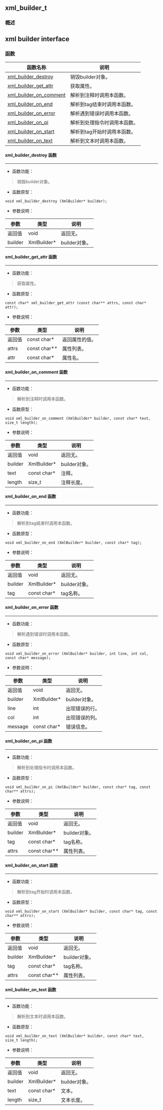 ## xml\_builder\_t
### 概述
xml builder interface
----------------------------------
### 函数
<p id="xml_builder_t_methods">

| 函数名称 | 说明 | 
| -------- | ------------ | 
| <a href="#xml_builder_t_xml_builder_destroy">xml\_builder\_destroy</a> | 销毁builder对象。 |
| <a href="#xml_builder_t_xml_builder_get_attr">xml\_builder\_get\_attr</a> | 获取属性。 |
| <a href="#xml_builder_t_xml_builder_on_comment">xml\_builder\_on\_comment</a> | 解析到注释时调用本函数。 |
| <a href="#xml_builder_t_xml_builder_on_end">xml\_builder\_on\_end</a> | 解析到tag结束时调用本函数。 |
| <a href="#xml_builder_t_xml_builder_on_error">xml\_builder\_on\_error</a> | 解析遇到错误时调用本函数。 |
| <a href="#xml_builder_t_xml_builder_on_pi">xml\_builder\_on\_pi</a> | 解析到处理指令时调用本函数。 |
| <a href="#xml_builder_t_xml_builder_on_start">xml\_builder\_on\_start</a> | 解析到tag开始时调用本函数。 |
| <a href="#xml_builder_t_xml_builder_on_text">xml\_builder\_on\_text</a> | 解析到文本时调用本函数。 |
#### xml\_builder\_destroy 函数
-----------------------

* 函数功能：

> <p id="xml_builder_t_xml_builder_destroy">销毁builder对象。

* 函数原型：

```
void xml_builder_destroy (XmlBuilder* builder);
```

* 参数说明：

| 参数 | 类型 | 说明 |
| -------- | ----- | --------- |
| 返回值 | void | 返回无。 |
| builder | XmlBuilder* | builder对象。 |
#### xml\_builder\_get\_attr 函数
-----------------------

* 函数功能：

> <p id="xml_builder_t_xml_builder_get_attr">获取属性。

* 函数原型：

```
const char* xml_builder_get_attr (const char** attrs, const char* attr);
```

* 参数说明：

| 参数 | 类型 | 说明 |
| -------- | ----- | --------- |
| 返回值 | const char* | 返回属性的值。 |
| attrs | const char** | 属性列表。 |
| attr | const char* | 属性名。 |
#### xml\_builder\_on\_comment 函数
-----------------------

* 函数功能：

> <p id="xml_builder_t_xml_builder_on_comment">解析到注释时调用本函数。

* 函数原型：

```
void xml_builder_on_comment (XmlBuilder* builder, const char* text, size_t length);
```

* 参数说明：

| 参数 | 类型 | 说明 |
| -------- | ----- | --------- |
| 返回值 | void | 返回无。 |
| builder | XmlBuilder* | builder对象。 |
| text | const char* | 注释。 |
| length | size\_t | 注释长度。 |
#### xml\_builder\_on\_end 函数
-----------------------

* 函数功能：

> <p id="xml_builder_t_xml_builder_on_end">解析到tag结束时调用本函数。

* 函数原型：

```
void xml_builder_on_end (XmlBuilder* builder, const char* tag);
```

* 参数说明：

| 参数 | 类型 | 说明 |
| -------- | ----- | --------- |
| 返回值 | void | 返回无。 |
| builder | XmlBuilder* | builder对象。 |
| tag | const char* | tag名称。 |
#### xml\_builder\_on\_error 函数
-----------------------

* 函数功能：

> <p id="xml_builder_t_xml_builder_on_error">解析遇到错误时调用本函数。

* 函数原型：

```
void xml_builder_on_error (XmlBuilder* builder, int line, int col, const char* message);
```

* 参数说明：

| 参数 | 类型 | 说明 |
| -------- | ----- | --------- |
| 返回值 | void | 返回无。 |
| builder | XmlBuilder* | builder对象。 |
| line | int | 出现错误的行。 |
| col | int | 出现错误的列。 |
| message | const char* | 错误信息。 |
#### xml\_builder\_on\_pi 函数
-----------------------

* 函数功能：

> <p id="xml_builder_t_xml_builder_on_pi">解析到处理指令时调用本函数。

* 函数原型：

```
void xml_builder_on_pi (XmlBuilder* builder, const char* tag, const char** attrs);
```

* 参数说明：

| 参数 | 类型 | 说明 |
| -------- | ----- | --------- |
| 返回值 | void | 返回无。 |
| builder | XmlBuilder* | builder对象。 |
| tag | const char* | tag名称。 |
| attrs | const char** | 属性列表。 |
#### xml\_builder\_on\_start 函数
-----------------------

* 函数功能：

> <p id="xml_builder_t_xml_builder_on_start">解析到tag开始时调用本函数。

* 函数原型：

```
void xml_builder_on_start (XmlBuilder* builder, const char* tag, const char** attrs);
```

* 参数说明：

| 参数 | 类型 | 说明 |
| -------- | ----- | --------- |
| 返回值 | void | 返回无。 |
| builder | XmlBuilder* | builder对象。 |
| tag | const char* | tag名称。 |
| attrs | const char** | 属性列表。 |
#### xml\_builder\_on\_text 函数
-----------------------

* 函数功能：

> <p id="xml_builder_t_xml_builder_on_text">解析到文本时调用本函数。

* 函数原型：

```
void xml_builder_on_text (XmlBuilder* builder, const char* text, size_t length);
```

* 参数说明：

| 参数 | 类型 | 说明 |
| -------- | ----- | --------- |
| 返回值 | void | 返回无。 |
| builder | XmlBuilder* | builder对象。 |
| text | const char* | 文本。 |
| length | size\_t | 文本长度。 |
